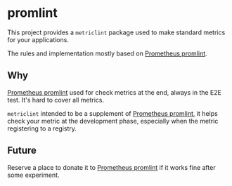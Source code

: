 # promlint

This project provides a `metriclint` package used to make standard metrics for your applications. 

The rules and implementation mostly based on [Prometheus promlint](github.com/prometheus/client_golang/prometheus/testutil/promlint).

## Why
[Prometheus promlint](github.com/prometheus/client_golang/prometheus/testutil/promlint) used for check metrics at the end, 
always in the E2E test. It's hard to cover all metrics.

`metriclint` intended to be a supplement of [Prometheus promlint](github.com/prometheus/client_golang/prometheus/testutil/promlint),
it helps check your metric at the development phase, especially when the metric registering to a registry.

## Future
Reserve a place to donate it to [Prometheus promlint](github.com/prometheus/client_golang/prometheus/testutil/promlint) if
 it works fine after some experiment.
  